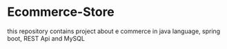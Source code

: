 # Ecommerce-Store
this repository contains project about e commerce in java language, spring boot, REST Api and MySQL

